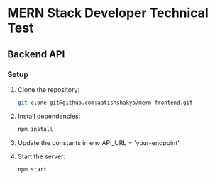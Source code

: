 # MERN Stack Developer Technical Test

## Backend API

### Setup

1. Clone the repository:

   ```bash
   git clone git@github.com:aatishshakya/mern-frontend.git

   ```

2. Install dependencies:

   ```bash
   npm install

   ```

3. Update the constants in env
   API_URL = 'your-endpoint'

4. Start the server:

   ```bash
   npm start
   ```
